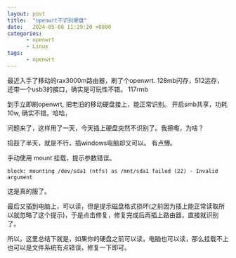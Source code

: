 ```yaml
---
layout: post
title:  "openwrt不识别硬盘"
date:   2024-05-08 11:29:20 +0800
categories:
      - openwrt
      - Linux
tags:
      - openwrt
---
```


最近入手了移动的rax3000m路由器，刷了个openwrt.  128mb闪存，512运存， 还带一个usb3的接口，确实是可玩性不错。 117rmb

到手立即刷openwrt, 把老旧的移动硬盘接上，能正常识别。 开启smb共享，功耗10w,  确实不错。哈哈，

问题来了，这样用了一天，今天插上硬盘突然不识别了。我擦嘞，为啥？

捣鼓了半天，就是不行，插windows电脑却又可以。 有点懵。

手动使用 mount 挂载，提示参数错误。

```shell
block: mounting /dev/sda1 (ntfs) as /mnt/sda1 failed (22) - Invalid argument
```

这是真的服了。


最后又插到电脑上，可以读，但是提示磁盘格式损坏(之前因为插上能正常读取所以就忽略了这个提示)，于是点击修复，修复完成后再插上路由器，直接就识别了。


所以，这里总结下就是，如果你的硬盘之前可以读，电脑也可以读，那么挂载不上也可以是文件系统有点错误，修复一下即可。

